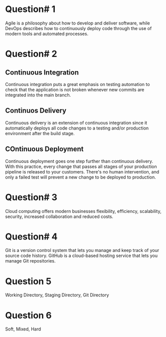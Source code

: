 # Question# 1

Agile is a philosophy about how to develop and deliver software, while DevOps describes how to continuously deploy code through the use of modern tools and automated processes.


# Question# 2

## Continuous Integration

Continuous integration puts a great emphasis on testing automation to check that the application is not broken whenever new commits are integrated into the main branch.

## Continuos Delivery

Continuous delivery is an extension of continuous integration since it automatically deploys all code changes to a testing and/or production environment after the build stage. 

## COntinuous Deployment

Continuous deployment goes one step further than continuous delivery. With this practice, every change that passes all stages of your production pipeline is released to your customers. There's no human intervention, and only a failed test will prevent a new change to be deployed to production.


# Question# 3

Cloud computing offers modern businesses flexibility, efficiency, scalability, security, increased collaboration and reduced costs.

# Question# 4

Git is a version control system that lets you manage and keep track of your source code history. GitHub is a cloud-based hosting service that lets you manage Git repositories.

# Question 5

Working Directory,
Staging Directory,
Git Directory

# Question 6

Soft,
Mixed,
Hard